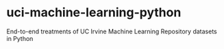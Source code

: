 # uci-machine-learning-python
End-to-end treatments of UC Irvine Machine Learning Repository datasets in Python
